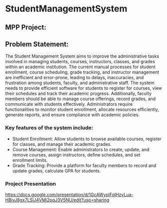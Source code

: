 # StudentManagementSystem
## MPP Project:  

## Problem Statement:
The Student Management System aims to improve the administrative tasks involved in managing students, courses, instructors, classes, and grades within an academic institution. The current manual processes for student enrollment, course scheduling, grade tracking, and instructor management are inefficient and error-prone, leading to delays, inaccuracies, and frustration among students, faculty, and administrative staff.
The system needs to provide efficient software for students to register for courses, view their schedules and track their academic progress. Additionally, faculty members should be able to manage course offerings, record grades, and communicate with students effectively. Administrators require functionalities to monitor student enrollment, allocate resources efficiently, generate reports, and ensure compliance with academic policies.
### Key features of the system include:
- Student Enrollment: Allow students to browse available courses, register for classes, and manage their academic grades.
- Course Management: Enable administrators to create, update, and remove courses, assign instructors, define schedules, and set enrollment limits.
- Grade Tracking: Provide a platform for faculty members to record and update grades, calculate GPA for students.

### Project Presentation
https://docs.google.com/presentation/d/1GcAWyplFqlHzvLua-HBivJ8gx7LSiJ4VMi2pqJ3V5NU/edit?usp=sharing
